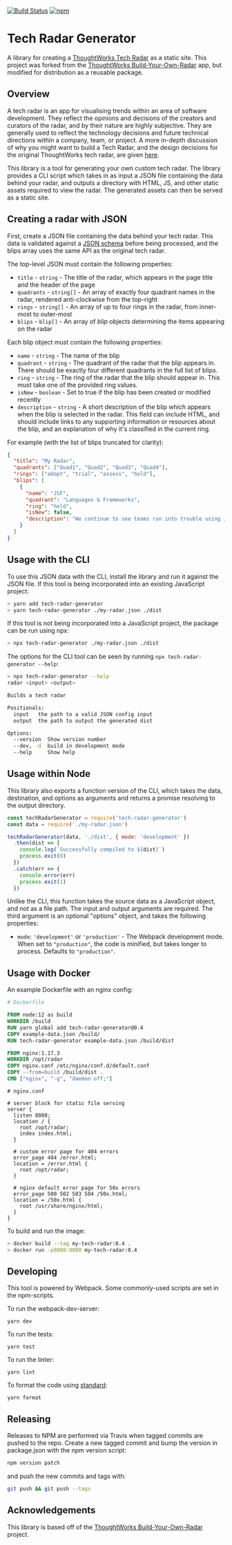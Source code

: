 [![Build Status](https://travis-ci.org/dprgarner/tech-radar-generator.svg?branch=master)](https://travis-ci.org/dprgarner/tech-radar-generator)
[![npm](https://img.shields.io/npm/v/tech-radar-generator)](http://npmjs.com/package/tech-radar-generator)

# Tech Radar Generator

A library for creating a [ThoughtWorks Tech Radar][radar] as a static site. This project was forked from the [ThoughtWorks Build-Your-Own-Radar][byor] app, but modified for distribution as a reusable package.

[radar]: https://www.thoughtworks.com/radar
[byor]: https://github.com/thoughtworks/build-your-own-radar

## Overview

A tech radar is an app for visualising trends within an area of software development. They reflect the opinions and decisions of the creators and curators of the radar, and by their nature are highly subjective. They are generally used to reflect the technology decisions and future technical directions within a company, team, or project. A more in-depth discussion of why you might want to build a Tech Radar, and the design decisions for the original ThoughtWorks tech radar, are given [here][byor-why].

[byor-why]: https://www.thoughtworks.com/insights/blog/build-your-own-technology-radar

This library is a tool for generating your own custom tech radar. The library provides a CLI script which takes in as input a JSON file containing the data behind your radar, and outputs a directory with HTML, JS, and other static assets required to view the radar. The generated assets can then be served as a static site.

## Creating a radar with JSON

First, create a JSON file containing the data behind your tech radar. This data is validated against a [JSON schema][schema] before being processed, and the blips array uses the same API as the original tech radar.

The top-level JSON must contain the following properties:
- `title` - `string` - The title of the radar, which appears in the page title and the header of the page
- `quadrants` - `string[]` - An array of exactly four quadrant names in the radar, rendered anti-clockwise from the top-right
- `rings` - `string[]` - An array of up to four rings in the radar, from inner-most to outer-most
- `blips` - `blip[]` - An array of _blip_ objects determining the items appearing on the radar

Each blip object must contain the following properties:
- `name` - `string` - The name of the blip
- `quadrant` - `string` - The quadrant of the radar that the blip appears in. There should be exactly four different quadrants in the full list of blips.
- `ring` - `string` - The ring of the radar that the blip should appear in. This must take one of the provided ring values.
- `isNew` - `boolean` - Set to true if the blip has been created or modified recently
- `description` - `string` - A short description of the blip which appears when the blip is selected in the radar. This field can include HTML, and should include links to any supporting information or resources about the blip, and an explanation of why it's classified in the current ring.

For example (with the list of blips truncated for clarity):

```json
{
  "title": "My Radar",
  "quadrants": ["Quad1", "Quad2", "Quad3", "Quad4"],
  "rings": ["adopt", "trial", "assess", "hold"],
  "blips": [
    {
      "name": "JSF",
      "quadrant": "Languages & Frameworks",
      "ring": "hold",
      "isNew": false,
      "description": "We continue to see teams run into trouble using JSF ..."
    }
  ]
}
```
[schema]: https://github.com/dprgarner/tech-radar-generator/blob/master/schema.json

## Usage with the CLI

To use this JSON data with the CLI, install the library and run it against the JSON file. If this tool is being incorporated into an existing JavaScript project:
```bash
> yarn add tech-radar-generator
> yarn tech-radar-generator ./my-radar.json ./dist
```

If this tool is not being incorporated into a JavaScript project, the package can be run using npx:
```bash
> npx tech-radar-generator ./my-radar.json ./dist
```

The options for the CLI tool can be seen by running `npx tech-radar-generator --help`:

```bash
> npx tech-radar-generator --help
radar <input> <output>

Builds a tech radar

Positionals:
  input   the path to a valid JSON config input                         [string]
  output  the path to output the generated dist                         [string]

Options:
  --version  Show version number                                       [boolean]
  --dev, -d  build in development mode                                 [boolean]
  --help     Show help                                                 [boolean]
```

## Usage within Node

This library also exports a function version of the CLI, which takes the data, destination, and options as arguments and returns a promise resolving to the output directory.

```js
const techRadarGenerator = require('tech-radar-generator')
const data = require('./my-radar.json')

techRadarGenerator(data, './dist', { mode: 'development' })
  .then(dist => {
    console.log(`Successfully compiled to ${dist}`)
    process.exit(0)
  })
  .catch(err => {
    console.error(err)
    process.exit(1)
  })
```

Unlike the CLI, this function takes the source data as a JavaScript object, and _not_ as a file path. The input and output arguments are required. The third argument is an optional "options" object, and takes the following properties:

- `mode`: `'development'` or `'production'` - The Webpack development mode. When set to `"production"`, the code is minified, but takes longer to process. Defaults to `"production"`.

## Usage with Docker

An example Dockerfile with an nginx config:


```dockerfile
# Dockerfile

FROM node:12 as build
WORKDIR /build
RUN yarn global add tech-radar-generator@0.4
COPY example-data.json /build/
RUN tech-radar-generator example-data.json /build/dist

FROM nginx:1.17.3
WORKDIR /opt/radar
COPY nginx.conf /etc/nginx/conf.d/default.conf
COPY --from=build /build/dist .
CMD ["nginx", "-g", "daemon off;"]
```

```nginx
# nginx.conf

# server block for static file serving
server {
  listen 8080;
  location / {
    root /opt/radar;
    index index.html;
  }

  # custom error page for 404 errors
  error_page 404 /error.html;
  location = /error.html {
    root /opt/radar;
  }

  # nginx default error page for 50x errors
  error_page 500 502 503 504 /50x.html;
  location = /50x.html {
    root /usr/share/nginx/html;
  }
}
```

To build and run the image:

```bash
> docker build --tag my-tech-radar:0.4 .
> docker run -p8080:8080 my-tech-radar:0.4
```

## Developing

This tool is powered by Webpack. Some commonly-used scripts are set in the npm-scripts.

To run the webpack-dev-server:

    yarn dev

To run the tests:

    yarn test

To run the linter:

    yarn lint

To format the code using [standard][standard]:

    yarn format

[standard]: https://standardjs.com/

## Releasing

Releases to NPM are performed via Travis when tagged commits are pushed to the repo. Create a new tagged commit and bump the version in package.json with the npm version script:

```bash
npm version patch
```

and push the new commits and tags with:

```bash
git push && git push --tags
```

## Acknowledgements

This library is based off of the [ThoughtWorks Build-Your-Own-Radar](https://github.com/thoughtworks/build-your-own-radar) project.
